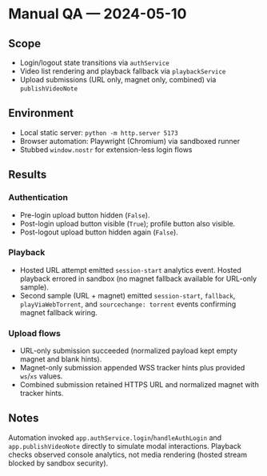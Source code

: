 # Manual QA — 2024-05-10

## Scope
* Login/logout state transitions via `authService`
* Video list rendering and playback fallback via `playbackService`
* Upload submissions (URL only, magnet only, combined) via `publishVideoNote`

## Environment
* Local static server: `python -m http.server 5173`
* Browser automation: Playwright (Chromium) via sandboxed runner
* Stubbed `window.nostr` for extension-less login flows

## Results
### Authentication
* Pre-login upload button hidden (`False`).
* Post-login upload button visible (`True`); profile button also visible.
* Post-logout upload button hidden again (`False`).

### Playback
* Hosted URL attempt emitted `session-start` analytics event. Hosted playback errored in sandbox (no magnet fallback available for URL-only sample).
* Second sample (URL + magnet) emitted `session-start`, `fallback`, `playViaWebTorrent`, and `sourcechange: torrent` events confirming magnet fallback wiring.

### Upload flows
* URL-only submission succeeded (normalized payload kept empty magnet and blank hints).
* Magnet-only submission appended WSS tracker hints plus provided `ws`/`xs` values.
* Combined submission retained HTTPS URL and normalized magnet with tracker hints.

## Notes
Automation invoked `app.authService.login`/`handleAuthLogin` and `app.publishVideoNote` directly to simulate modal interactions. Playback checks observed console analytics, not media rendering (hosted stream blocked by sandbox security).
